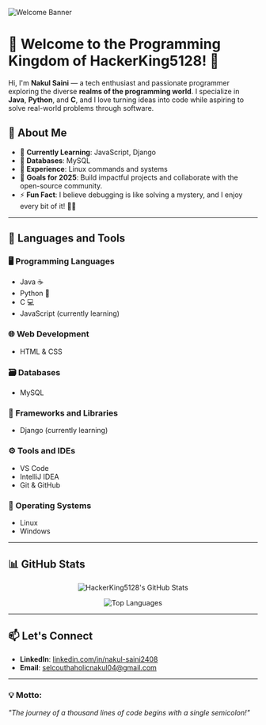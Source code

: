 ![Welcome Banner](https://github.com/HackerKing5128/HackerKing5128/raw/main/banner.png)

# 👑 Welcome to the Programming Kingdom of HackerKing5128! 👑  

Hi, I'm **Nakul Saini** — a tech enthusiast and passionate programmer exploring the diverse **realms of the programming world**. I specialize in **Java**, **Python**, and **C**, and I love turning ideas into code while aspiring to solve real-world problems through software.  

## 🌟 About Me

- 🔭 **Currently Learning**: JavaScript, Django  
- 💾 **Databases**: MySQL  
- 🐧 **Experience**: Linux commands and systems  
- 🎯 **Goals for 2025**: Build impactful projects and collaborate with the open-source community.  
- ⚡ **Fun Fact**: I believe debugging is like solving a mystery, and I enjoy every bit of it! 🕵️‍♂️  

---

## 🚀 Languages and Tools

### 🖥️ Programming Languages
- Java ☕  
- Python 🐍  
- C 💻  
- JavaScript (currently learning)  

### 🌐 Web Development
- HTML & CSS  

### 🗃️ Databases
- MySQL  

### 🌟 Frameworks and Libraries
- Django (currently learning)  

### ⚙️ Tools and IDEs
- VS Code  
- IntelliJ IDEA  
- Git & GitHub  

### 🐧 Operating Systems
- Linux  
- Windows  
 

---

## 📊 GitHub Stats

<div align="center">

![HackerKing5128's GitHub Stats](https://github-readme-stats.vercel.app/api?username=HackerKing5128&show_icons=true&theme=tokyonight&hide=issues,contribs)

![Top Languages](https://github-readme-stats.vercel.app/api/top-langs/?username=HackerKing5128&layout=compact&theme=tokyonight)

</div>

---

## 📫 Let's Connect

- **LinkedIn**: [linkedin.com/in/nakul-saini2408](https://www.linkedin.com/in/nakul-saini2408/)  
- **Email**: selcouthaholicnakul04@gmail.com  

---

### 💡 Motto:
*"The journey of a thousand lines of code begins with a single semicolon!"*
